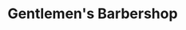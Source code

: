 ---
title: "Gentlemen's Barbershop"
url: /brighton-and-hove/gentlemens-barbershop/
shop: hairdresser
---